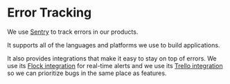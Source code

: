 # Error Tracking

We use [Sentry](http://sentry.io/) to track errors in our products.

It supports all of the languages and platforms we use to build applications.

It also provides integrations that make it easy to stay on top of errors. We use its [Flock integration](https://apps.flock.com/sentry) for real-time alerts and we use its [Trello integration](https://sentry.io/integrations/trello/) so we can prioritize bugs in the same place as features.
